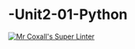 # -Unit2-01-Python
[![Mr Coxall's Super Linter](https://github.com/ICS3U-C-Programming-AlexanderM/-Unit2-01-Python/workflows/Mr%20Coxall's%20Super%20Linter/badge.svg)](https://github.com/ICS3U-C-Programming-AlexanderM/-Unit2-01-Python/actions/)
